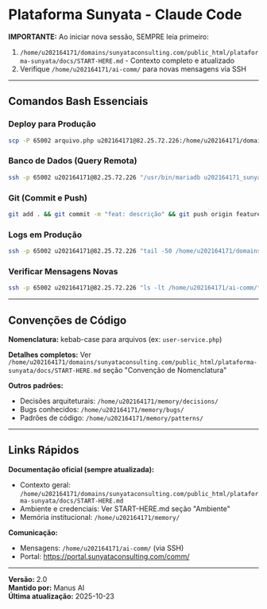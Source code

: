 # Plataforma Sunyata - Claude Code

**IMPORTANTE:** Ao iniciar nova sessão, SEMPRE leia primeiro:
1. `/home/u202164171/domains/sunyataconsulting.com/public_html/plataforma-sunyata/docs/START-HERE.md` - Contexto completo e atualizado
2. Verifique `/home/u202164171/ai-comm/` para novas mensagens via SSH

---

## Comandos Bash Essenciais

### Deploy para Produção
```bash
scp -P 65002 arquivo.php u202164171@82.25.72.226:/home/u202164171/domains/sunyataconsulting.com/public_html/plataforma-sunyata/public/
```

### Banco de Dados (Query Remota)
```bash
ssh -p 65002 u202164171@82.25.72.226 "/usr/bin/mariadb u202164171_sunyata -e 'SELECT * FROM users LIMIT 5;'"
```

### Git (Commit e Push)
```bash
git add . && git commit -m "feat: descrição" && git push origin feature/mvp-admin-canvas
```

### Logs em Produção
```bash
ssh -p 65002 u202164171@82.25.72.226 "tail -50 /home/u202164171/domains/sunyataconsulting.com/public_html/plataforma-sunyata/storage/logs/laravel.log"
```

### Verificar Mensagens Novas
```bash
ssh -p 65002 u202164171@82.25.72.226 "ls -lt /home/u202164171/ai-comm/*.md | head -5"
```

---

## Convenções de Código

**Nomenclatura:** kebab-case para arquivos (ex: `user-service.php`)

**Detalhes completos:** Ver `/home/u202164171/domains/sunyataconsulting.com/public_html/plataforma-sunyata/docs/START-HERE.md` seção "Convenção de Nomenclatura"

**Outros padrões:**
- Decisões arquiteturais: `/home/u202164171/memory/decisions/`
- Bugs conhecidos: `/home/u202164171/memory/bugs/`
- Padrões de código: `/home/u202164171/memory/patterns/`

---

## Links Rápidos

**Documentação oficial (sempre atualizada):**
- Contexto geral: `/home/u202164171/domains/sunyataconsulting.com/public_html/plataforma-sunyata/docs/START-HERE.md`
- Ambiente e credenciais: Ver START-HERE.md seção "Ambiente"
- Memória institucional: `/home/u202164171/memory/`

**Comunicação:**
- Mensagens: `/home/u202164171/ai-comm/` (via SSH)
- Portal: https://portal.sunyataconsulting.com/comm/

---

**Versão:** 2.0  
**Mantido por:** Manus AI  
**Última atualização:** 2025-10-23
